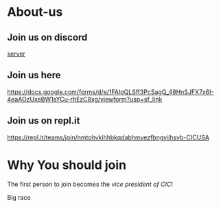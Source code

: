 # About-us
## Join us on discord
[server](https://disboard.org/server/782424998828179458)
## Join us here
https://docs.google.com/forms/d/e/1FAIpQLSff3PcSagQ_48HnSJFX7x6I-4eaAOzUxeBW1sYCu-rhEzC8xg/viewform?usp=sf_link
## Join us on repl.it
https://repl.it/teams/join/nmtohvkihhbkqdabhmyezfbngvijhsvb-CICUSA
# Why You should join
The first person to join becomes the *vice president of CIC*!

Big race
